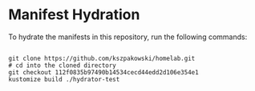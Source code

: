 
# Manifest Hydration

To hydrate the manifests in this repository, run the following commands:

```shell

git clone https://github.com/kszpakowski/homelab.git
# cd into the cloned directory
git checkout 112f0835b97490b14534cecd44edd2d106e354e1
kustomize build ./hydrator-test
```